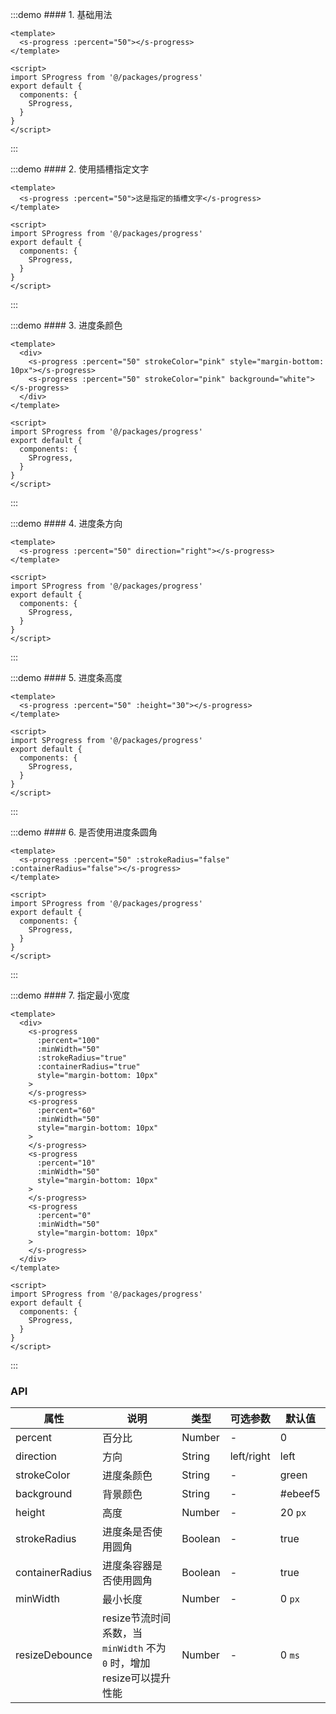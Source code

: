 :::demo #### 1. 基础用法

```vue
<template>
  <s-progress :percent="50"></s-progress>
</template>
 
<script>
import SProgress from '@/packages/progress'
export default {
  components: {
    SProgress,
  }
}
</script>
```

:::

:::demo #### 2. 使用插槽指定文字

```vue
<template>
  <s-progress :percent="50">这是指定的插槽文字</s-progress>
</template>
 
<script>
import SProgress from '@/packages/progress'
export default {
  components: {
    SProgress,
  }
}
</script>
```

:::

:::demo #### 3. 进度条颜色

```vue
<template>
  <div>
    <s-progress :percent="50" strokeColor="pink" style="margin-bottom: 10px"></s-progress>
    <s-progress :percent="50" strokeColor="pink" background="white"></s-progress>
  </div>
</template>
 
<script>
import SProgress from '@/packages/progress'
export default {
  components: {
    SProgress,
  }
}
</script>
```

:::

:::demo #### 4. 进度条方向

```vue
<template>
  <s-progress :percent="50" direction="right"></s-progress>
</template>
 
<script>
import SProgress from '@/packages/progress'
export default {
  components: {
    SProgress,
  }
}
</script>
```

:::

:::demo #### 5. 进度条高度

```vue
<template>
  <s-progress :percent="50" :height="30"></s-progress>
</template>
 
<script>
import SProgress from '@/packages/progress'
export default {
  components: {
    SProgress,
  }
}
</script>
```

:::

:::demo #### 6. 是否使用进度条圆角

```vue
<template>
  <s-progress :percent="50" :strokeRadius="false" :containerRadius="false"></s-progress>
</template>
 
<script>
import SProgress from '@/packages/progress'
export default {
  components: {
    SProgress,
  }
}
</script>
```

:::

:::demo #### 7. 指定最小宽度

```vue
<template>
  <div>
    <s-progress 
      :percent="100" 
      :minWidth="50" 
      :strokeRadius="true" 
      :containerRadius="true"    
      style="margin-bottom: 10px"
    >
    </s-progress>
    <s-progress 
      :percent="60" 
      :minWidth="50"     
      style="margin-bottom: 10px"
    >
    </s-progress>
    <s-progress 
      :percent="10" 
      :minWidth="50"    
      style="margin-bottom: 10px"
    >
    </s-progress>
    <s-progress 
      :percent="0" 
      :minWidth="50"     
      style="margin-bottom: 10px"
    >
    </s-progress>
  </div>
</template>
 
<script>
import SProgress from '@/packages/progress'
export default {
  components: {
    SProgress,
  }
}
</script>
```

:::

### API

| 属性       | 说明           | 类型         | 可选参数 | 默认值 |
| ---------- | -------------- | ------------ | -----|------ |
| percent       | 百分比       | Number | - | 0 |
| direction | 方向 | String  | left/right | left |
| strokeColor | 进度条颜色 | String  | - | green |
| background | 背景颜色 | String       | - | #ebeef5 |
| height | 高度 | Number       | - | 20 `px` |
| strokeRadius | 进度条是否使用圆角 | Boolean       | - | true |
| containerRadius | 进度条容器是否使用圆角 | Boolean       | - | true     |
| minWidth | 最小长度 | Number       | - | 0 `px` |
| resizeDebounce | resize节流时间系数，当 `minWidth` 不为 `0` 时，增加resize可以提升性能 | Number | - | 0 `ms` |
